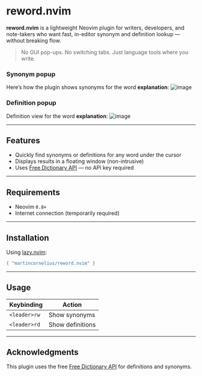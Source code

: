 # reword.nvim

**reword.nvim** is a lightweight Neovim plugin for writers, developers, and note-takers who want fast, in-editor synonym and definition lookup — without breaking flow.

> No GUI pop-ups. No switching tabs. Just language tools where you write.

### Synonym popup
Here’s how the plugin shows synonyms for the word **explanation**:
![image](https://github.com/user-attachments/assets/addfed4f-00fa-466b-866a-55175041d71b)

### Definition popup
Definition view for the word **explanation**:
![image](https://github.com/user-attachments/assets/00761257-74c2-4cd6-8301-48ac71bccada)

---

## Features

- Quickly find synonyms or definitions for any word under the cursor
- Displays results in a floating window (non-intrusive)
- Uses [Free Dictionary API](https://dictionaryapi.dev/) — no API key required

---

## Requirements

- Neovim `0.8+`
- Internet connection (temporarily required)

---

## Installation

Using [lazy.nvim](https://github.com/folke/lazy.nvim):

```lua
{ "martincornelius/reword.nvim" }
```

---

## Usage
| Keybinding   | Action           |
| ------------ | ---------------- |
| `<leader>rw` | Show synonyms    |
| `<leader>rd` | Show definitions |

---

## Acknowledgments
This plugin uses the free [Free Dictionary API](https://dictionaryapi.dev/) for definitions and synonyms.

